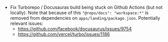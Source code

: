 - Fix Turborepo / Docusauras build being stuck on Github Actions (but not
  locally). Note that because of this `"@repo/docs": "workspace:*"` is removed
  from dependencies on `apps/landing/package.json`.
  Potentially relevant issues:
  - https://github.com/facebook/docusaurus/issues/9754
  - https://github.com/vercel/turbo/issues/1186
